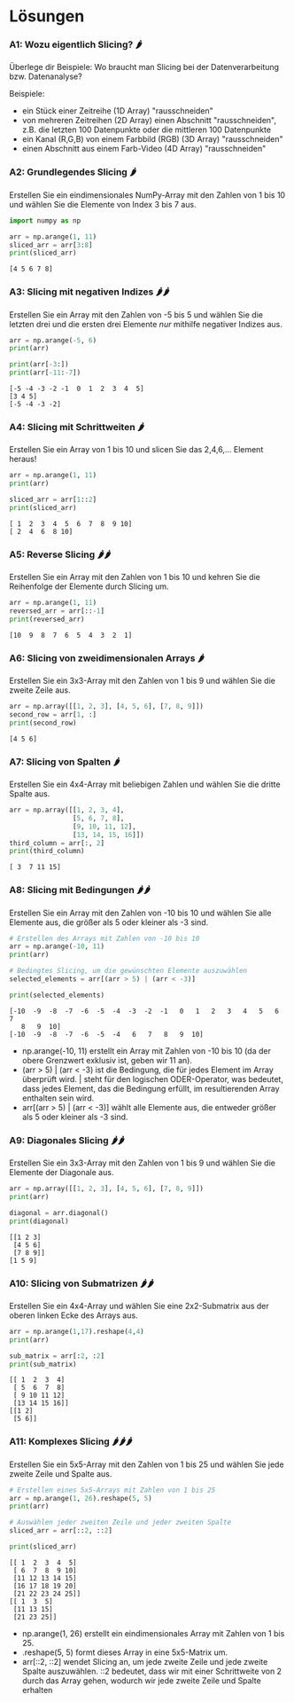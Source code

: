 # Lösungen

### A1: Wozu eigentlich Slicing? 🌶️

Überlege dir Beispiele: Wo braucht man Slicing bei der Datenverarbeitung bzw. Datenanalyse?

Beispiele:

- ein Stück einer Zeitreihe (1D Array) "rausschneiden" 
- von mehreren Zeitreihen (2D Array) einen Abschnitt "rausschneiden", z.B. die letzten 100 Datenpunkte oder die mittleren 100 Datenpunkte
- ein Kanal (R,G,B) von einem Farbbild (RGB) (3D Array) "rausschneiden"
- einen Abschnitt aus einem Farb-Video (4D Array) "rausschneiden"

### A2: Grundlegendes Slicing 🌶️

Erstellen Sie ein eindimensionales NumPy-Array mit den Zahlen von 1 bis 10 und wählen Sie die Elemente von Index 3 bis 7 aus.


```python
import numpy as np

arr = np.arange(1, 11)
sliced_arr = arr[3:8]
print(sliced_arr)
```

    [4 5 6 7 8]


### A3: Slicing mit negativen Indizes 🌶️🌶️

Erstellen Sie ein Array mit den Zahlen von -5 bis 5 und wählen Sie die letzten drei und die ersten drei Elemente *nur* mithilfe negativer Indizes aus.


```python
arr = np.arange(-5, 6)
print(arr)

print(arr[-3:])
print(arr[-11:-7])
```

    [-5 -4 -3 -2 -1  0  1  2  3  4  5]
    [3 4 5]
    [-5 -4 -3 -2]


### A4: Slicing mit Schrittweiten 🌶️

Erstellen Sie ein Array von 1 bis 10 und slicen Sie das 2,4,6,... Element heraus!


```python
arr = np.arange(1, 11)
print(arr)

sliced_arr = arr[1::2]
print(sliced_arr)
```

    [ 1  2  3  4  5  6  7  8  9 10]
    [ 2  4  6  8 10]


### A5: Reverse Slicing 🌶️🌶️

Erstellen Sie ein Array mit den Zahlen von 1 bis 10 und kehren Sie die Reihenfolge der Elemente durch Slicing um.


```python
arr = np.arange(1, 11)
reversed_arr = arr[::-1]
print(reversed_arr)
```

    [10  9  8  7  6  5  4  3  2  1]


### A6: Slicing von zweidimensionalen Arrays 🌶️

Erstellen Sie ein 3x3-Array mit den Zahlen von 1 bis 9 und wählen Sie die zweite Zeile aus.


```python
arr = np.array([[1, 2, 3], [4, 5, 6], [7, 8, 9]])
second_row = arr[1, :]
print(second_row)
```

    [4 5 6]


### A7: Slicing von Spalten 🌶️

Erstellen Sie ein 4x4-Array mit beliebigen Zahlen und wählen Sie die dritte Spalte aus.


```python
arr = np.array([[1, 2, 3, 4],
                [5, 6, 7, 8],
                [9, 10, 11, 12],
                [13, 14, 15, 16]])
third_column = arr[:, 2]
print(third_column)
```

    [ 3  7 11 15]


### A8: Slicing mit Bedingungen 🌶️🌶️

Erstellen Sie ein Array mit den Zahlen von -10 bis 10 und wählen Sie alle Elemente aus, die größer als 5 oder kleiner als -3 sind.


```python
# Erstellen des Arrays mit Zahlen von -10 bis 10
arr = np.arange(-10, 11)
print(arr)

# Bedingtes Slicing, um die gewünschten Elemente auszuwählen
selected_elements = arr[(arr > 5) | (arr < -3)]

print(selected_elements)
```

    [-10  -9  -8  -7  -6  -5  -4  -3  -2  -1   0   1   2   3   4   5   6   7
       8   9  10]
    [-10  -9  -8  -7  -6  -5  -4   6   7   8   9  10]


- np.arange(-10, 11) erstellt ein Array mit Zahlen von -10 bis 10 (da der obere Grenzwert exklusiv ist, geben wir 11 an).  
- (arr > 5) | (arr < -3) ist die Bedingung, die für jedes Element im Array überprüft wird. | steht für den logischen ODER-Operator, was bedeutet, dass jedes Element, das die Bedingung erfüllt, im resultierenden Array enthalten sein wird.
- arr[(arr > 5) | (arr < -3)] wählt alle Elemente aus, die entweder größer als 5 oder kleiner als -3 sind.

### A9: Diagonales Slicing 🌶️🌶️

Erstellen Sie ein 3x3-Array mit den Zahlen von 1 bis 9 und wählen Sie die Elemente der Diagonale aus.


```python
arr = np.array([[1, 2, 3], [4, 5, 6], [7, 8, 9]])
print(arr)

diagonal = arr.diagonal()
print(diagonal)
```

    [[1 2 3]
     [4 5 6]
     [7 8 9]]
    [1 5 9]


### A10: Slicing von Submatrizen 🌶️🌶️

Erstellen Sie ein 4x4-Array und wählen Sie eine 2x2-Submatrix aus der oberen linken Ecke des Arrays aus.


```python
arr = np.arange(1,17).reshape(4,4)
print(arr)

sub_matrix = arr[:2, :2]
print(sub_matrix)
```

    [[ 1  2  3  4]
     [ 5  6  7  8]
     [ 9 10 11 12]
     [13 14 15 16]]
    [[1 2]
     [5 6]]


### A11: Komplexes Slicing 🌶️🌶️🌶️

Erstellen Sie ein 5x5-Array mit den Zahlen von 1 bis 25 und wählen Sie jede zweite Zeile und Spalte aus.


```python
# Erstellen eines 5x5-Arrays mit Zahlen von 1 bis 25
arr = np.arange(1, 26).reshape(5, 5)
print(arr)

# Auswählen jeder zweiten Zeile und jeder zweiten Spalte
sliced_arr = arr[::2, ::2]

print(sliced_arr)
```

    [[ 1  2  3  4  5]
     [ 6  7  8  9 10]
     [11 12 13 14 15]
     [16 17 18 19 20]
     [21 22 23 24 25]]
    [[ 1  3  5]
     [11 13 15]
     [21 23 25]]


- np.arange(1, 26) erstellt ein eindimensionales Array mit Zahlen von 1 bis 25.
- .reshape(5, 5) formt dieses Array in eine 5x5-Matrix um.
- arr[::2, ::2] wendet Slicing an, um jede zweite Zeile und jede zweite Spalte auszuwählen. ::2 bedeutet, dass wir mit einer Schrittweite von 2 durch das Array gehen, wodurch wir jede zweite Zeile und Spalte erhalten


```python

```
